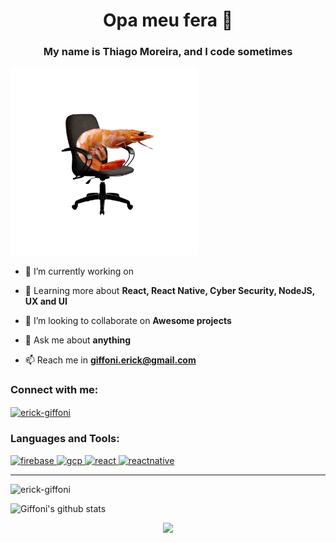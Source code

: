 <h1 align="center">Opa meu fera 👋</h1>
<h3 align="center">My name is Thiago Moreira, and I code sometimes</h3>

<p> <img src="./img/shurimpe.png"
href='https://www.linkedin.com/in/engthm/' width="300px">


- 🔭 I’m currently working on [](https://phovi.app/)

- 🌱 Learning more about **React, React Native, Cyber Security, NodeJS, UX and UI**

- 👯 I’m looking to collaborate on **Awesome projects**

- 💬 Ask me about **anything**

- 📫 Reach me in **giffoni.erick@gmail.com**
</p>
<h3 align="left">Connect with me:</h3>
<p align="left">
<a href="https://linkedin.com/in/erick-giffoni" target="blank"><img align="center" src="https://cdn.jsdelivr.net/npm/simple-icons@3.0.1/icons/linkedin.svg" alt="erick-giffoni" height="30" width="40" /></a>
</p>

<h3 align="left">Languages and Tools:</h3>
<p align="left"> <a href="https://firebase.google.com/" target="_blank"> <img src="https://www.vectorlogo.zone/logos/firebase/firebase-icon.svg" alt="firebase" width="40" height="40"/> </a> <a href="https://cloud.google.com" target="_blank"> <img src="https://www.vectorlogo.zone/logos/google_cloud/google_cloud-icon.svg" alt="gcp" width="40" height="40"/> </a> <a href="https://reactjs.org/" target="_blank"> <img src="https://previews.123rf.com/images/niyazz/niyazz1309/niyazz130900131/22045962-letters-and-symbols-in-fire-letter-c-.jpg" alt="react" width="40" height="40"/> </a> <a href="https://reactnative.dev/" target="_blank"> <img src="https://reactnative.dev/img/header_logo.svg" alt="reactnative" width="40" height="40"/> </a>

<hr>

<img src="https://github-readme-stats.vercel.app/api/top-langs?username=ErickGiffoni&show_icons=true&locale=en&layout=compact" alt="erick-giffoni" />

![Giffoni's github stats](https://github-readme-stats.vercel.app/api?username=ErickGiffoni&show_icons=true&theme=tokyonight)

<p align="center">
  <image src="https://wakatime.com/share/@04c8be20-f35c-4845-b371-0302957da5b0/6056c173-7ecd-49b0-94c6-c3d354f9ff8c.png"></img>
</p>
